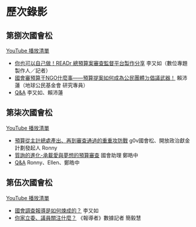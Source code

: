 # 歷次錄影

## 第捌次國會松

[YouTube 播放清單](https://www.youtube.com/playlist?list=PLmtfZAMH2DkiaFov5U82xjfcnVRIho1UE)

- [你也可以自己做！READr 總預算案審查監督平台製作分享](https://www.youtube.com/watch?v=SNbJQtbF4Eg) 李又如（數位專題製作人／記者）
- [國會審預算干NGO什麼事——預算提案如何成為公民團體ㄉ倡議武器！](https://www.youtube.com/watch?v=4UaZkbYkN0Q) 賴沛蓮（地球公民基金會 研究專員）
- [Q&A](https://www.youtube.com/watch?v=7-QxzaWtqxg) 李又如、賴沛蓮

## 第柒次國會松

[YouTube 播放清單](https://www.youtube.com/playlist?list=PLmtfZAMH2Dkj0hwGyAPSDMO7wgdPZe67n)
- [預算從主計總處產出、再到審查通過的重重攻防戰](https://www.youtube.com/watch?v=ExJKp-OaiP0) g0v國會松、開放政治獻金計劃發起人 Ronny
- [質詢的進化-承載愛與夢想的預算審查](https://www.youtube.com/watch?v=2KAQy0uLZww) 國會助理 鄭皓中
- [Q&A](https://www.youtube.com/watch?v=f5KDE-gLf7A) Ronny、Ellen、鄭皓中

## 第伍次國會松

[YouTube 播放清單](https://www.youtube.com/playlist?list=PLmtfZAMH2Dkh0vTAiE__1fDXXmMx4G2zr)

- [國會調查報導是如何煉成的？](https://www.youtube.com/watch?v=7NOj9V2oWXc) 李又如
- [你家立委、議員關注什麼？](https://www.youtube.com/watch?v=blTkz_xIyLI) 《報導者》數據記者 簡毅慧
